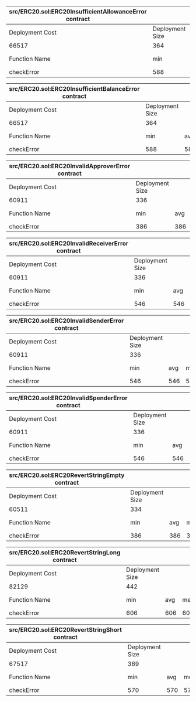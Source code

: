  
| src/ERC20.sol:ERC20InsufficientAllowanceError contract |                 |     |        |     |         |
| -------------------------------------------------------|-----------------|-----|--------|-----|---------|
| Deployment Cost                                        | Deployment Size |     |        |     |         |
| 66517                                                  | 364             |     |        |     |         |
| Function Name                                          | min             | avg | median | max | # calls |
| checkError                                             | 588             | 588 | 588    | 588 | 1       |
 
 
| src/ERC20.sol:ERC20InsufficientBalanceError contract |                 |     |        |     |         |
| -----------------------------------------------------|-----------------|-----|--------|-----|---------|
| Deployment Cost                                      | Deployment Size |     |        |     |         |
| 66517                                                | 364             |     |        |     |         |
| Function Name                                        | min             | avg | median | max | # calls |
| checkError                                           | 588             | 588 | 588    | 588 | 1       |
 
 
| src/ERC20.sol:ERC20InvalidApproverError contract |                 |     |        |     |         |
| -------------------------------------------------|-----------------|-----|--------|-----|---------|
| Deployment Cost                                  | Deployment Size |     |        |     |         |
| 60911                                            | 336             |     |        |     |         |
| Function Name                                    | min             | avg | median | max | # calls |
| checkError                                       | 386             | 386 | 386    | 386 | 1       |
 
 
| src/ERC20.sol:ERC20InvalidReceiverError contract |                 |     |        |     |         |
| -------------------------------------------------|-----------------|-----|--------|-----|---------|
| Deployment Cost                                  | Deployment Size |     |        |     |         |
| 60911                                            | 336             |     |        |     |         |
| Function Name                                    | min             | avg | median | max | # calls |
| checkError                                       | 546             | 546 | 546    | 546 | 1       |
 
 
| src/ERC20.sol:ERC20InvalidSenderError contract |                 |     |        |     |         |
| -----------------------------------------------|-----------------|-----|--------|-----|---------|
| Deployment Cost                                | Deployment Size |     |        |     |         |
| 60911                                          | 336             |     |        |     |         |
| Function Name                                  | min             | avg | median | max | # calls |
| checkError                                     | 546             | 546 | 546    | 546 | 1       |
 
 
| src/ERC20.sol:ERC20InvalidSpenderError contract |                 |     |        |     |         |
| ------------------------------------------------|-----------------|-----|--------|-----|---------|
| Deployment Cost                                 | Deployment Size |     |        |     |         |
| 60911                                           | 336             |     |        |     |         |
| Function Name                                   | min             | avg | median | max | # calls |
| checkError                                      | 546             | 546 | 546    | 546 | 1       |
 
 
| src/ERC20.sol:ERC20RevertStringEmpty contract |                 |     |        |     |         |
| ----------------------------------------------|-----------------|-----|--------|-----|---------|
| Deployment Cost                               | Deployment Size |     |        |     |         |
| 60511                                         | 334             |     |        |     |         |
| Function Name                                 | min             | avg | median | max | # calls |
| checkError                                    | 386             | 386 | 386    | 386 | 1       |
 
 
| src/ERC20.sol:ERC20RevertStringLong contract |                 |     |        |     |         |
| ---------------------------------------------|-----------------|-----|--------|-----|---------|
| Deployment Cost                              | Deployment Size |     |        |     |         |
| 82129                                        | 442             |     |        |     |         |
| Function Name                                | min             | avg | median | max | # calls |
| checkError                                   | 606             | 606 | 606    | 606 | 1       |
 
 
| src/ERC20.sol:ERC20RevertStringShort contract |                 |     |        |     |         |
| ----------------------------------------------|-----------------|-----|--------|-----|---------|
| Deployment Cost                               | Deployment Size |     |        |     |         |
| 67517                                         | 369             |     |        |     |         |
| Function Name                                 | min             | avg | median | max | # calls |
| checkError                                    | 570             | 570 | 570    | 570 | 1       |
 
 
 
